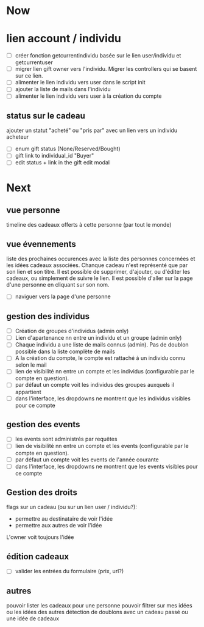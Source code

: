 # Now

# lien account / individu
- [ ] créer fonction getcurrentindividu basée sur le lien user/individu et getcurrentuser
- [ ] migrer lien gift owner vers l'individu. Migrer les controllers qui se basent sur ce lien.
- [ ] alimenter le lien individu vers user dans le script init
- [ ] ajouter la liste de mails dans l'individu
- [ ] alimenter le lien individu vers user à la création du compte

## status sur le cadeau
ajouter un statut "acheté" ou "pris par" avec un lien vers un individu acheteur

- [ ] enum gift status (None/Reserved/Bought)
- [ ] gift link to individual_id "Buyer"
- [ ] edit status + link in the gift edit modal

# Next

## vue personne
timeline des cadeaux offerts à cette personne (par tout le monde)

## vue évennements
liste des prochaines occurences avec la liste des personnes concernées et les idées cadeaux associées. Chanque cadeau n'est représenté que par son lien et son titre. Il est possible de supprimer, d'ajouter, ou d'éditer les cadeaux, ou simplement de suivre le lien. Il est possible d'aller sur la page d'une personne en cliquant sur son nom.

- [ ] naviguer vers la page d'une personne

## gestion des individus
- [ ] Création de groupes d'individus (admin only)
- [ ] Lien d'apartenance nn entre un individu et un groupe (admin only)
- [ ] Chaque individu a une liste de mails connus (admin). Pas de doublon possible dans la liste complète de mails
- [ ] A la création du compte, le compte est rattaché à un individu connu selon le mail
- [ ] lien de visibilité nn entre un compte et les individus (configurable par le compte en question).
- [ ] par défaut un compte voit les individus des groupes auxquels il appartient
- [ ] dans l'interface, les dropdowns ne montrent que les individus visibles pour ce compte

## gestion des events
- [ ] les events sont administrés par requêtes
- [ ] lien de visibilité nn entre un compte et les events (configurable par le compte en question).
- [ ] par défaut un compte voit les events de l'année courante
- [ ] dans l'interface, les dropdowns ne montrent que les events visibles pour ce compte

## Gestion des droits
flags sur un cadeau (ou sur un lien user / individu?):
- permettre au destinataire de voir l'idée
- permettre aux autres de voir l'idée

L'owner voit toujours l'idée

## édition cadeaux
- [ ] valider les entrées du formulaire (prix, url?)

## autres
pouvoir lister les cadeaux pour une personne
pouvoir filtrer sur mes idées ou les idées des autres
détection de doublons avec un cadeau passé ou une idée de cadeaux
